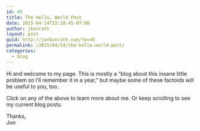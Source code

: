 ```yaml
---
id: 45
title: The Hello, World Post
date: 2015-04-14T22:10:45-07:00
author: jkonrath
layout: post
guid: http://jonkonrath.com/?p=45
permalink: /2015/04/14/the-hello-world-post/
categories:
  - blog
---
```

Hi and welcome to my page. This is mostly a &#8220;blog about this insane little problem so I&#8217;ll remember it in a year,&#8221; but maybe some of these factoids will be useful to you, too.

Click on any of the above to learn more about me. Or keep scrolling to see my current blog posts.

Thanks,  
Jon